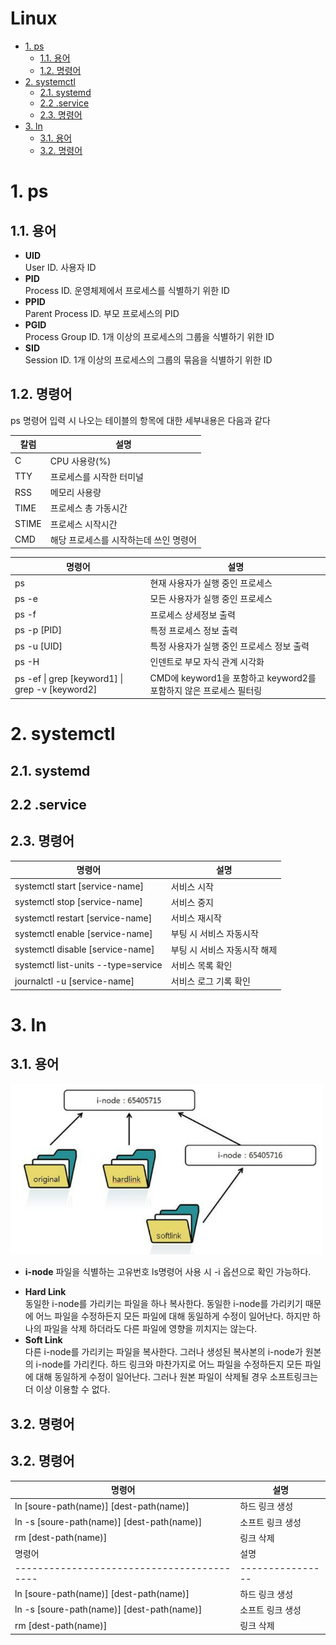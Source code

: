 # Linux <!-- omit from toc -->

- [1. ps](#1-ps)
  - [1.1. 용어](#11-용어)
  - [1.2. 명령어](#12-명령어)
- [2. systemctl](#2-systemctl)
  - [2.1. systemd](#21-systemd)
  - [2.2 .service](#22-service)
  - [2.3. 명령어](#23-명령어)
- [3. ln](#3-ln)
  - [3.1. 용어](#31-용어)
  - [3.2. 명령어](#32-명령어)

# 1. ps

## 1.1. 용어

- **UID**  
  User ID. 사용자 ID
- **PID**  
  Process ID. 운영체제에서 프로세스를 식별하기 위한 ID
- **PPID**  
  Parent Process ID. 부모 프로세스의 PID
- **PGID**  
  Process Group ID. 1개 이상의 프로세스의 그룹을 식별하기 위한 ID
- **SID**  
  Session ID. 1개 이상의 프로세스의 그룹의 묶음을 식별하기 위한 ID

## 1.2. 명령어

ps 명령어 입력 시 나오는 테이블의 항목에 대한 세부내용은 다음과 같다

| 칼럼  | 설명                                   |
| ----- | -------------------------------------- |
| C     | CPU 사용량(%)                          |
| TTY   | 프로세스를 시작한 터미널               |
| RSS   | 메모리 사용량                          |
| TIME  | 프로세스 총 가동시간                   |
| STIME | 프로세스 시작시간                      |
| CMD   | 해당 프로세스를 시작하는데 쓰인 명령어 |

| 명령어                                          | 설명                                                               |
| ----------------------------------------------- | ------------------------------------------------------------------ |
| ps                                              | 현재 사용자가 실행 중인 프로세스                                   |
| ps -e                                           | 모든 사용자가 실행 중인 프로세스                                   |
| ps -f                                           | 프로세스 상세정보 출력                                             |
| ps -p [PID]                                     | 특정 프로세스 정보 출력                                            |
| ps -u [UID]                                     | 특정 사용자가 실행 중인 프로세스 정보 출력                         |
| ps -H                                           | 인덴트로 부모 자식 관계 시각화                                     |
| ps -ef \| grep [keyword1] \| grep -v [keyword2] | CMD에 keyword1을 포함하고 keyword2를 포함하지 않은 프로세스 필터링 |

# 2. systemctl

## 2.1. systemd

## 2.2 .service

## 2.3. 명령어

| 명령어                              | 설명                         |
| ----------------------------------- | ---------------------------- |
| systemctl start [service-name]      | 서비스 시작                  |
| systemctl stop [service-name]       | 서비스 중지                  |
| systemctl restart [service-name]    | 서비스 재시작                |
| systemctl enable [service-name]     | 부팅 시 서비스 자동시작      |
| systemctl disable [service-name]    | 부팅 시 서비스 자동시작 해제 |
| systemctl list-units --type=service | 서비스 목록 확인             |
| journalctl -u [service-name]        | 서비스 로그 기록 확인        |

# 3. ln

## 3.1. 용어

<img alt="softlink hardlink" src="./assets/soft_link_hard_link.jpg" width="500">

- **i-node**
  파일을 식별하는 고유번호
  ls명령어 사용 시 -i 옵션으로 확인 가능하다.

* **Hard Link**  
  동일한 i-node를 가리키는 파일을 하나 복사한다. 동일한 i-node를 가리키기 때문에 어느 파일을 수정하든지 모든 파일에 대해 동일하게 수정이 일어난다.
  하지만 하나의 파일을 삭제 하더라도 다른 파일에 영향을 끼치지는 않는다.
* **Soft Link**  
  다른 i-node를 가리키는 파일을 복사한다. 그러나 생성된 복사본의 i-node가 원본의 i-node를 가리킨다.
  하드 링크와 마찬가지로 어느 파일을 수정하든지 모든 파일에 대해 동일하게 수정이 일어난다. 그러나 원본 파일이 삭제될 경우 소프트링크는 더 이상 이용할 수 없다.

## 3.2. 명령어

## 3.2. 명령어

| 명령어                                     | 설명             |
| ------------------------------------------ | ---------------- |
| ln [soure-path(name)] [dest-path(name)]    | 하드 링크 생성   |
| ln -s [soure-path(name)] [dest-path(name)] | 소프트 링크 생성 |
| rm [dest-path(name)]                       | 링크 삭제        |
| 명령어                                     | 설명             |
| ------------------------------------------ | ---------------- |
| ln [soure-path(name)] [dest-path(name)]    | 하드 링크 생성   |
| ln -s [soure-path(name)] [dest-path(name)] | 소프트 링크 생성 |
| rm [dest-path(name)]                       | 링크 삭제        |
